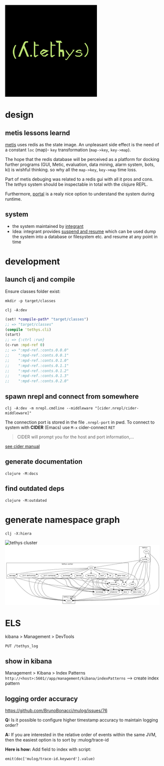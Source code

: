 <img src="logo.png" alt="tethys" id="logo" width="300px">

# design 

## metis lessons learnd
[metis](https://gitlab1.ptb.de/vaclab/metis) uses redis as the state
image. An unpleasant side effect is the need of a constant `loc` (map)- `key`
transformation (`map->key`, `key->map`).

The hope that the redis database will be perceived
as a platform for docking further programs (GUI, Metic, evaluation,
data mining, alarm system, bots, ki) is wishful thinking. so why all
the `map->key`, `key->map` time loss.

Part of metis debuging was related to a redis gui with all it pros and
cons. The _tethys_ system should be inspectable in total with the clojure REPL.

Furthermore, [portal](https://github.com/djblue/portal) is a realy
nice option to understand the system during runtime.


## system

* the system maintained by
  [integrant](https://github.com/weavejester/integrant)
* Idea: integrant provides [suspend and resume](https://github.com/weavejester/integrant#suspending-and-resuming)
  which can be used dump the system into a database or filesystem
  etc. and resume at any point in time

# development

## launch clj and compile

Ensure classes folder exist:
```shell
mkdir -p target/classes
```

```shell
clj -A:dev
```

```clojure
(set! *compile-path* "target/classes")
;; => "target/classes"
(compile 'tethys.cli) 
(start)
;; => {:ctrl :run}
(c-run :mpd-ref 0)
;; => ":mpd-ref.:conts.0.0.0"
;;    ":mpd-ref.:conts.0.0.1"
;;    ":mpd-ref.:conts.0.1.0"
;;    ":mpd-ref.:conts.0.1.1"
;;    ":mpd-ref.:conts.0.1.2"
;;    ":mpd-ref.:conts.0.1.3"
;;    ":mpd-ref.:conts.0.2.0"
```


## spawn nrepl and connect from somewhere

```shell
clj -A:dev -m nrepl.cmdline --middleware "[cider.nrepl/cider-middleware]"
```
The connection port is stored in the file `.nrepl-port` in pwd. 
To connect to system with  **CIDER** (Emacs) use  `M-x` cider-connect `RET`

> CIDER will prompt you for the host and port information,...

[see cider manual](https://docs.cider.mx/cider/basics/up_and_running.html#connect-to-a-running-nrepl-server)

## generate documentation

```shell
clojure -M:docs
```

## find outdated deps

```shell
clojure -M:outdated
```

# generate namespace graph

```shell
clj -X:hiera
```
<img src="cluster.png" alt="tethys cluster" id="ns" width="400px">

<img src="namespaces.png" alt="tethys ns" id="ns" width="800px">


# ELS

kibana > Management > DevTools

```
PUT /tethys_log
```

## show in kibana

Management > Kibana > Index Patterns
`http://<host>:5601//app/management/kibana/indexPatterns`
--> create index pattern


## logging order accuracy

https://github.com/BrunoBonacci/mulog/issues/76

**Q:** Is it possible to configure higher timestamp accuracy to maintain logging order?

**A:** If you are interested in the relative order of events within the same JVM, then the easiest option is to sort by :mulog/trace-id

**Here is how:** Add field to index with script:

```
emit(doc['mulog/trace-id.keyword'].value)
```
